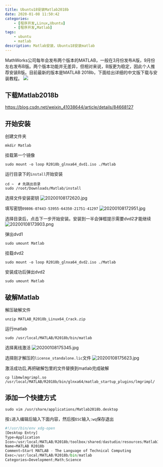 ```yaml
---
title: Ubuntu18安装Matlab2018b
date: 2020-01-08 11:50:42
categories: 
    - [程序开发,Linux,Ubuntu]
    - [程序开发,Matlab]
tags: 
    - ubuntu
    - matlab
description: Matlab安装，Ubuntu18安装matlab
---
```

MathWorks公司每年会发布两个版本的MATLAB，一般在3月份发布A版，9月份左右发布B版。两个版本功能并无差异，但相对来说，B版更为稳定，因此个人推荐安装B版。目前最新的版本是MATLAB 2018b，下面给出详细的中文版下载与安装教程。
![](20200522161249.png)

<!-- more -->
## 下载Matlab2018b

<https://blog.csdn.net/weixin_41038644/article/details/84668127>

## 开始安装

创建文件夹

```shell
mkdir Matlab
```

挂载第一个镜像

```shell
sudo mount -o loop R2018b_glnxa64_dvd1.iso ./Matlab
```

运行目录下的`install`开始安装

```shell
cd ~  # 先跳出目录
sudo /root/Downloads/Matlab/install
```

选择文件安装密钥
![20200108172620.jpg](20200108172620.jpg)

填写密钥`09806-07443-53955-64350-21751-41297`
![20200108172951.jpg](20200108172951.jpg)

选择目录后，点击下一步开始安装。安装到一半会弹框提示需要dvd2才能继续
![20200108173903.png](20200108173903.png)

弹出dvd1

```shell
sudo umount Matlab
```

挂载dvd2

```shell
sudo mount -o loop R2018b_glnxa64_dvd2.iso ./Matlab
```

安装成功后弹出dvd2

```shell
sudo umount Matlab
```

## 破解Matlab

解压破解文件

```shell
unzip MATLAB_R2018b_Linux64_Crack.zip
```

运行matlab

```shell
sudo /usr/local/MATLAB/R2018b/bin/matlab
```

选择离线激活
![20200108175345.jpg](20200108175345.jpg)

选择刚才解压的`license_standalone.lic`文件
![20200108175623.jpg](20200108175623.jpg)

激活成功后,再把破解包里的文件替换到matlab完成破解

```shell
cp libmwlmgrimpl.so /usr/local/MATLAB/R2018b/bin/glnxa64/matlab_startup_plugins/lmgrimpl/
```

## 添加一个快捷方式

```shell
sudo vim /usr/share/applications/Matlab2018b.desktop
```

按`i`进入编辑后输入下面内容，然后按`ESC`输入`:wq`保存退出

```python
#!/usr/bin/env xdg-open
[Desktop Entry]
Type=Application
Icon=/usr/local/MATLAB/R2018b/toolbox/shared/dastudio/resources/MatlabIcon.png
Name=MATLAB R2018b
Comment=Start MATLAB - The Language of Technical Computing
Exec=/usr/local/MATLAB/R2018b/bin/matlab
Categories=Development;Math;Science
```
